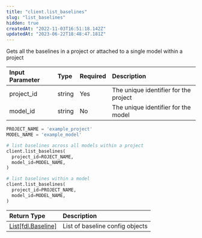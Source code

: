 ```yaml
---
title: "client.list_baselines"
slug: "list_baselines"
hidden: true
createdAt: "2022-11-03T16:51:18.142Z"
updatedAt: "2023-06-22T18:48:47.181Z"
---
```

Gets all the baselines in a project or attached to a single model within a project

| Input Parameter | Type   | Required | Description                           |
| :-------------- | :----- | :------- | :------------------------------------ |
| project_id      | string | Yes      | The unique identifier for the project |
| model_id        | string | No       | The unique identifier for the model   |

```python Usage
PROJECT_NAME = 'example_project'
MODEL_NAME = 'example_model'

# list baselines across all models within a project
client.list_baselines(
  project_id=ROJECT_NAME,
  model_id=MODEL_NAME,
)

# list baselines within a model
client.list_baselines(
  project_id=PROJECT_NAME,
  model_id=MODEL_NAME,
)
```



| Return Type                             | Description                     |
| :-------------------------------------- | :------------------------------ |
| [List\[fdl.Baseline\]](ref:fdlbaseline) | List of baseline config objects |